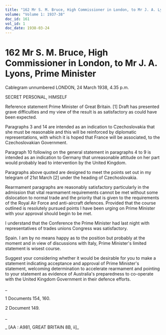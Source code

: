 ```yaml
---
title: "162 Mr S. M. Bruce, High Commissioner in London, to Mr J. A. Lyons, Prime Minister"
volume: "Volume 1: 1937-38"
doc_id: 161
vol_id: 1
doc_date: 1938-03-24
---
```


# 162 Mr S. M. Bruce, High Commissioner in London, to Mr J. A. Lyons, Prime Minister

Cablegram unnumbered LONDON, 24 March 1938, 4.35 p.m.

SECRET PERSONAL, HIMSELF

Reference statement Prime Minister of Great Britain. [1] Draft has presented grave difficulties and my view of the result is as satisfactory as could have been expected.

Paragraphs 3 and 14 are intended as an indication to Czechoslovakia that she must be reasonable and this will be reinforced by diplomatic representations, with which it is hoped that France will be associated, to the Czechoslovakian Government.

Paragraph 10 following on the general statement in paragraphs 4 to 9 is intended as an indication to Germany that unreasonable attitude on her part would probably lead to intervention by the United Kingdom.

Paragraphs above quoted are designed to meet the points set out in my telegram of 21st March [2] under the heading of Czechoslovakia.

Rearmament paragraphs are reasonably satisfactory particularly in the admission that vital rearmament requirements cannot be met without some dislocation to normal trade and the priority that is given to the requirements of the Royal Air Force and anti-aircraft defences. Provided that the course outlined is resolutely pursued points I have been urging on Prime Minister with your approval should begin to be met.

I understand that the Conference the Prime Minister had last night with representatives of trades unions Congress was satisfactory.

Spain. I am by no means happy as to the position but probably at the moment and in view of discussions with Italy, Prime Minister's limited statement is wisest course.

Suggest your considering whether it would be desirable for you to make a statement indicating acceptance and approval of Prime Minister's statement, welcoming determination to accelerate rearmament and pointing to your statement as evidence of Australia's preparedness to co-operate with the United Kingdom Government in their defence efforts.

_

1 Documents 154, 160.

2 Document 149.

_

_ [AA : A981, GREAT BRITAIN 8B, ii]_
